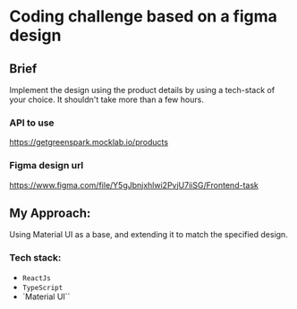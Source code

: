 # Coding challenge based on a figma design

## Brief
Implement the design using the product details by using a tech-stack of your choice. It shouldn't take more than a few hours.

### API to use
https://getgreenspark.mocklab.io/products

### Figma design url
https://www.figma.com/file/Y5gJbnjxhlwi2PvjU7iiSG/Frontend-task

## My Approach:
Using Material UI as a base, and extending it to match the specified design.

### Tech stack:
- `ReactJs`
- `TypeScript`
- `Material UI`` 
